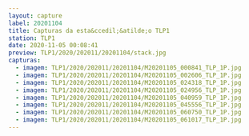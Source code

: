 ```yaml
---
layout: capture
label: 20201104
title: Capturas da esta&ccedil;&atilde;o TLP1
station: TLP1
date: 2020-11-05 00:08:41
preview: TLP1/2020/202011/20201104/stack.jpg
capturas:
  - imagem: TLP1/2020/202011/20201104/M20201105_000841_TLP_1P.jpg
  - imagem: TLP1/2020/202011/20201104/M20201105_002606_TLP_1P.jpg
  - imagem: TLP1/2020/202011/20201104/M20201105_024318_TLP_1P.jpg
  - imagem: TLP1/2020/202011/20201104/M20201105_024956_TLP_1P.jpg
  - imagem: TLP1/2020/202011/20201104/M20201105_040959_TLP_1P.jpg
  - imagem: TLP1/2020/202011/20201104/M20201105_045556_TLP_1P.jpg
  - imagem: TLP1/2020/202011/20201104/M20201105_060750_TLP_1P.jpg
  - imagem: TLP1/2020/202011/20201104/M20201105_061017_TLP_1P.jpg
---
```

